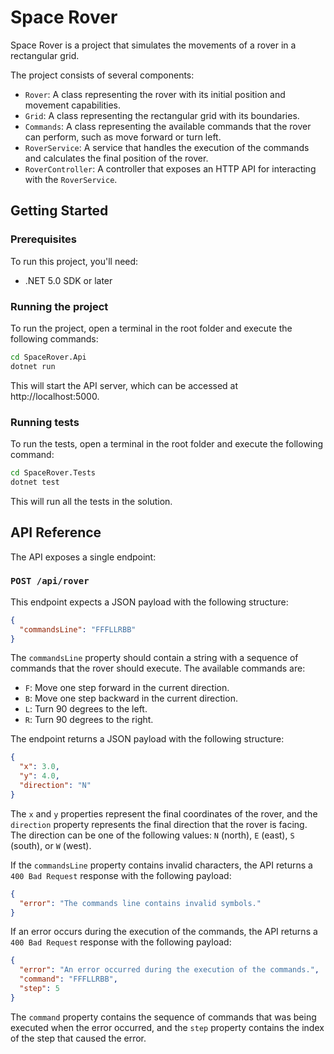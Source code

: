 # Space Rover

Space Rover is a project that simulates the movements of a rover in a rectangular grid.

The project consists of several components:

- `Rover`: A class representing the rover with its initial position and movement capabilities.
- `Grid`: A class representing the rectangular grid with its boundaries.
- `Commands`: A class representing the available commands that the rover can perform, such as move forward or turn left.
- `RoverService`: A service that handles the execution of the commands and calculates the final position of the rover.
- `RoverController`: A controller that exposes an HTTP API for interacting with the `RoverService`.

## Getting Started

### Prerequisites

To run this project, you'll need:

- .NET 5.0 SDK or later

### Running the project

To run the project, open a terminal in the root folder and execute the following commands:

```sh
cd SpaceRover.Api
dotnet run
```

This will start the API server, which can be accessed at http://localhost:5000.

### Running tests

To run the tests, open a terminal in the root folder and execute the following command:

```sh
cd SpaceRover.Tests
dotnet test
```

This will run all the tests in the solution.

## API Reference

The API exposes a single endpoint:

### `POST /api/rover`

This endpoint expects a JSON payload with the following structure:

```json
{
  "commandsLine": "FFFLLRBB"
}
```

The `commandsLine` property should contain a string with a sequence of commands that the rover should execute. The available commands are:

- `F`: Move one step forward in the current direction.
- `B`: Move one step backward in the current direction.
- `L`: Turn 90 degrees to the left.
- `R`: Turn 90 degrees to the right.

The endpoint returns a JSON payload with the following structure:

```json
{
  "x": 3.0,
  "y": 4.0,
  "direction": "N"
}
```

The `x` and `y` properties represent the final coordinates of the rover, and the `direction` property represents the final direction that the rover is facing. The direction can be one of the following values: `N` (north), `E` (east), `S` (south), or `W` (west).

If the `commandsLine` property contains invalid characters, the API returns a `400 Bad Request` response with the following payload:

```json
{
  "error": "The commands line contains invalid symbols."
}
```

If an error occurs during the execution of the commands, the API returns a `400 Bad Request` response with the following payload:

```json
{
  "error": "An error occurred during the execution of the commands.",
  "command": "FFFLLRBB",
  "step": 5
}
```

The `command` property contains the sequence of commands that was being executed when the error occurred, and the `step` property contains the index of the step that caused the error.
